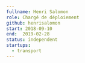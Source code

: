 ```yaml
---
fullname: Henri Salomon
role: Chargé de déploiement
github: henrisalomon
start: 2018-09-10
end:  2019-02-28
status: independent
startups:
  - transport
---
```

